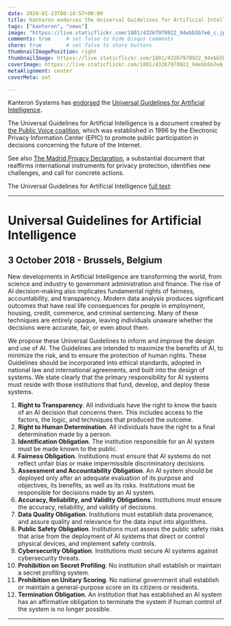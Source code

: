 ```yaml
---
date: 2020-01-23T00:14:57+00:00
title: Kanteron endorses the Universal Guidelines for Artificial Intelligence
tags: ["kanteron", "news"]
image: "httpss://live.staticflickr.com/1801/43267970922_94ebb5b7e6_c.jpg"
comments: true     # set false to hide Disqus comments  
share: true        # set false to share buttons
thumbnailImagePosition: right
thumbnailImage: httpss://live.staticflickr.com/1801/43267970922_94ebb5b7e6_c.jpg
coverImage: httpss://live.staticflickr.com/1801/43267970922_94ebb5b7e6_c.jpg
metaAlignment: center
coverMeta: out

---
```


Kanteron Systems has [endorsed](httpss://thepublicvoice.org/AI-universal-guidelines/endorsement/) the [Universal Guidelines for Artificial Intelligence](httpss://thepublicvoice.org/ai-universal-guidelines/).

<!--more-->

The Universal Guidelines for Artificial Intelligence is a document created by [the Public Voice coalition](httpss://thepublicvoice.org), which was established in 1996 by the Electronic Privacy Information Center (EPIC) to promote public participation in decisions concerning the future of the Internet.

See also [The Madrid Privacy Declaration](httpss://thepublicvoice.org/madrid-declaration/), a substantial document that reaffirms international instruments for privacy protection, identifies new challenges, and call for concrete actions.

The Universal Guidelines for Artificial Intelligence [full text](httpss://thepublicvoice.org/ai-universal-guidelines/):

---

# Universal Guidelines for Artificial Intelligence
## 3 October 2018 - Brussels, Belgium

New developments in Artificial Intelligence are transforming the world, from science and industry to government administration and finance. The rise of AI decision-making also implicates fundamental rights of fairness, accountability, and transparency. Modern data analysis produces significant outcomes that have real life consequences for people in employment, housing, credit, commerce, and criminal sentencing. Many of these techniques are entirely opaque, leaving individuals unaware whether the decisions were accurate, fair, or even about them.

We propose these Universal Guidelines to inform and improve the design and use of AI. The Guidelines are intended to maximize the benefits of AI, to minimize the risk, and to ensure the protection of human rights. These Guidelines should be incorporated into ethical standards, adopted in national law and international agreements, and built into the design of systems.  We state clearly that the primary responsibility for AI systems must reside with those institutions that fund, develop, and deploy these systems.

1. **Right to Transparency**. All individuals have the right to know the basis of an AI decision that concerns them. This includes access to the factors, the logic, and techniques that produced the outcome.
2. **Right to Human Determination**. All individuals have the right to a final determination made by a person.
3. **Identification Obligation**. The institution responsible for an AI system must be made known to the public.
4. **Fairness Obligation**. Institutions must ensure that AI systems do not reflect unfair bias or make impermissible discriminatory decisions.
5. **Assessment and Accountability Obligation**. An AI system should be deployed only after an adequate evaluation of its purpose and objectives, its benefits, as well as its risks. Institutions must be responsible for decisions made by an AI system.
6. **Accuracy, Reliability, and Validity Obligations**. Institutions must ensure the accuracy, reliability, and validity of decisions.
7. **Data Quality Obligation**. Institutions must establish data provenance, and assure quality and relevance for the data input into algorithms.
8. **Public Safety Obligation**. Institutions must assess the public safety risks that arise from the deployment of AI systems that direct or control physical devices, and implement safety controls.
9. **Cybersecurity Obligation**. Institutions must secure AI systems against cybersecurity threats.
10. **Prohibition on Secret Profiling**. No institution shall establish or maintain a secret profiling system.
11. **Prohibition on Unitary Scoring**. No national government shall establish or maintain a general-purpose score on its citizens or residents.
12. **Termination Obligation**. An institution that has established an AI system has an affirmative obligation to terminate the system if human control of the system is no longer possible.

---
